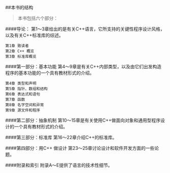 ##本书的结构

>本书包括六个部分：

####导论：
第1～3章给出的是有关C++语言，它所支持的关键性程序设计风格，以及有关C++标准库的综述。

    第1章 致读者
    第2章 C++ 概览
    第3章 标准库概览

####第一部分：基本功能
第4～9章是有关C++内部类型，以及由它们出发构造程序的基本功能的一个具有教材形式的介绍。

    第4章 类型和声明
    第5章 指针、数组和结构
    第6章 表达式和语句
    第7章 函数
    第8章 名字空间和异常
    第9章 源文件和程序

####第二部分：抽象机制
第10～15章是有关使用C++做面向对象和通用型程序设计的一个具有教材形式的介绍。

####第三部分：标准库
第16～22章介绍C++的标准库。

####第四部分：用C++ 做设计
第23～25章讨论设计和软件开发方面的一些论题。

####附录和索引
附录A～E提供了语言的技术性细节。